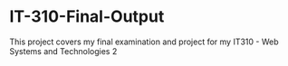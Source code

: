 # IT-310-Final-Output
This project covers my final examination and project for my IT310 - Web Systems and Technologies 2
